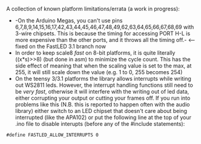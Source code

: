 A collection of known platform limitations/errata (a work in progress):

* -On the Arduino Megas, you can't use pins 6,7,8,9,14,15,16,17,42,43,44,45,46,47,48,49,62,63,64,65,66,67,68,69 with 3-wire chipsets.  This is because the timing for accessing PORT H-L is more expensive than the other ports, and it throws all the timing off.- <-- fixed on the FastLED 3.1 branch now
* In order to keep scale8 _fast_ on 8-bit platforms, it is quite literally ((x*s)>>8) (but done in asm) to minimize the cycle count.  This has the side effect of meaning that when the scaling value is set to the max, at 255, it will still scale down the value (e.g. 1 to 0, 255 becomes 254)
* On the teensy 3/3.1 platforms the library allows interrupts while writing out WS2811 leds.  However, the interrupt handling functions still need to be _very fast_, otherwise it will interfere with the writing out of led data, either corrupting your output or cutting your frames off.  If you run into problems like this (N.B. this is reported to happen often with the audio library) either switch to an LED chipset that doesn't care about being interrupted (like the APA102) or put the following line at the top of your .ino file to disable interupts (before any of the #include statements):
```
#define FASTLED_ALLOW_INTERRUPTS 0
```
